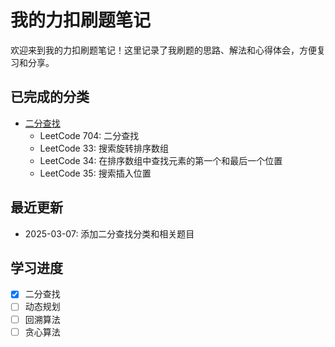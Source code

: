 # 我的力扣刷题笔记

欢迎来到我的力扣刷题笔记！这里记录了我刷题的思路、解法和心得体会，方便复习和分享。

## 已完成的分类

- [二分查找](./binary-search.md)
  - LeetCode 704: 二分查找
  - LeetCode 33: 搜索旋转排序数组
  - LeetCode 34: 在排序数组中查找元素的第一个和最后一个位置
  - LeetCode 35: 搜索插入位置

## 最近更新

- 2025-03-07: 添加二分查找分类和相关题目

## 学习进度

- [x] 二分查找
- [ ] 动态规划
- [ ] 回溯算法
- [ ] 贪心算法
